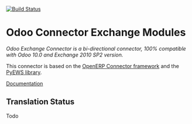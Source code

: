 [![Build Status](https://travis-ci.com/camptocamp/connector-exchange.svg?branch=10.0)](https://travis-ci.com/camptocamp/connector-exchange)

Odoo Connector Exchange Modules
===============================

*Odoo Exchange Connector is a bi-directional connector, 100% compatible with Odoo 10.0 and Exchange 2010 SP2 version.*

This connector is based on the [OpenERP Connector framework](https://github.com/OCA/connector) and the [PyEWS library](https://github.com/camptocamp/PyEWS).


[Documentation](./docs/README.md)

Translation Status
------------------
Todo
